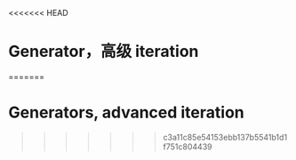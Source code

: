 
<<<<<<< HEAD
# Generator，高级 iteration
=======
# Generators, advanced iteration
>>>>>>> c3a11c85e54153ebb137b5541b1d1f751c804439
